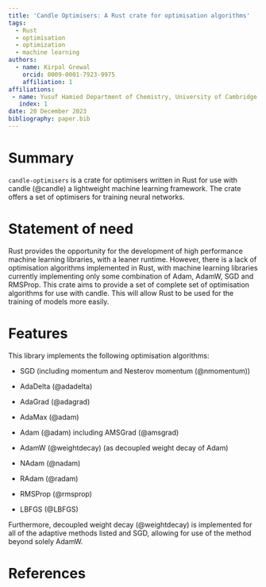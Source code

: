 ```yaml
---
title: 'Candle Optimisers: A Rust crate for optimisation algorithms'
tags:
  - Rust
  - optimisation
  - optimization
  - machine learning
authors:
  - name: Kirpal Grewal
    orcid: 0009-0001-7923-9975
    affiliation: 1
affiliations:
 - name: Yusuf Hamied Department of Chemistry, University of Cambridge
   index: 1
date: 20 December 2023
bibliography: paper.bib
---
```


# Summary

`candle-optimisers` is a crate for optimisers written in Rust for use with candle (@candle) a lightweight machine learning framework. The crate offers a set of
optimisers for training neural networks.

# Statement of need

Rust provides the opportunity for the development of high performance machine learning libraries, with a leaner runtime. However, there is a lack of optimisation algorithms implemented in Rust,
with machine learning libraries currently implementing only some combination of Adam, AdamW, SGD and RMSProp.
This crate aims to provide a set of complete set of optimisation algorithms for use with candle.
This will allow Rust to be used for the training of models more easily.

# Features

This library implements the following optimisation algorithms:

* SGD (including momentum and Nesterov momentum (@nmomentum))

* AdaDelta (@adadelta)

* AdaGrad (@adagrad)

* AdaMax (@adam)

* Adam (@adam) including AMSGrad (@amsgrad)

* AdamW (@weightdecay) (as decoupled weight decay of Adam)

* NAdam (@nadam)

* RAdam (@radam)

* RMSProp (@rmsprop)

* LBFGS (@LBFGS)

Furthermore, decoupled weight decay (@weightdecay) is implemented for all of the adaptive methods listed and SGD,
allowing for use of the method beyond solely AdamW.

# References

